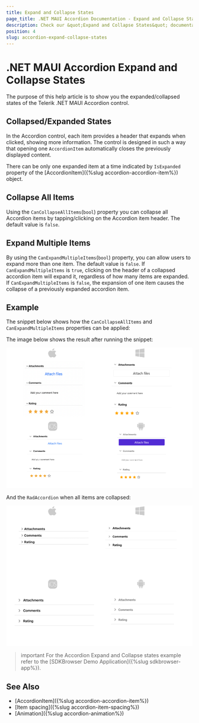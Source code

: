 ```yaml
---
title: Expand and Collapse States
page_title: .NET MAUI Accordion Documentation - Expand and Collapse States
description: Check our &quot;Expand and Collapse States&quot; documentation article for Telerik .NET MAUI Accordion control.
position: 4
slug: accordion-expand-collapse-states
---
```


# .NET MAUI Accordion Expand and Collapse States

The purpose of this help article is to show you the expanded/collapsed states of the Telerik .NET MAUI Accordion control. 

## Collapsed/Expanded States

In the Accordion control, each item provides a header that expands when clicked, showing more information. The control is designed in such a way that opening one `AccordionItem` automatically closes the previously displayed content. 

There can be only one expanded item at a time indicated by `IsExpanded` property of the [AccordionItem]({%slug accordion-accordion-item%}) object.

## Collapse All Items

Using the `CanCollapseAllItems`(`bool`) property you can collapse all Accordion items by tapping/clicking on the Accordion item header. The default value is `false`.

## Expand Multiple Items

By using the `CanExpandMultipleItems`(`bool`) property, you can allow users to expand more than one item. The default value is `false`. If `CanExpandMultipleItems` is `true`, clicking on the header of a collapsed accordion item will expand it, regardless of how many items are expanded. If `CanExpandMultipleItems` is `false`, the expansion of one item causes the collapse of a previously expanded accordion item.

## Example

The snippet below shows how the `CanCollapseAllItems` and `CanExpandMultipleItems` properties can be applied:

<snippet id='accordion-key-features-xaml'/>

The image below shows the result after running the snippet:

![.NET MAUI Accordion States](images/accordion-states-1.png)

And the `RadAccordion` when all items are collapsed:

![.NET MAUI Accordion States](images/accordion-states-2.png)

>important For the Accordion Expand and Collapse states example refer to the [SDKBrowser Demo Application]({%slug sdkbrowser-app%}).

## See Also

- [AccordionItem]({%slug accordion-accordion-item%})
- [Item spacing]({%slug accordion-item-spacing%})
- [Animation]({%slug accordion-animation%})
